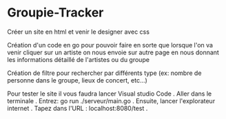 # Groupie-Tracker

Créer un site en html et venir le designer avec css

Création d'un code en go pour pouvoir faire en sorte que lorsque l'on va venir cliquer sur un artiste on nous envoie sur autre page en nous donnant les informations détaillé de l'artistes ou du groupe 

Création de filtre pour rechercher par différents type (ex: nombre de personne dans le groupe, lieux de concert, etc...)

Pour tester le site il vous faudra lancer Visual studio Code .
Aller dans le terminale .
Entrez: go run ./serveur/main.go .
Ensuite, lancer l'explorateur internet .
Tapez dans l'URL : localhost:8080/test .